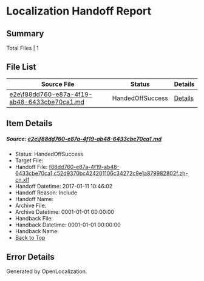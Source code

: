 # <a name='report-top'></a> Localization Handoff Report

## Summary
 Total Files | 1

## File List
 Source File | Status | Details 
 ----------- | ------ | ------- 
 [e2e\f88dd760-e87a-4f19-ab48-6433cbe70ca1.md](https://github.com/OpenLocalizationTestOrg/ol-test0/blob/8cc2304c1d5d5790cdadfdcb6ab274d49f1e405e/e2e/f88dd760-e87a-4f19-ab48-6433cbe70ca1.md) | HandedOffSuccess | [Details](#5cf9bf606542a857985eed0387682587a5dac8671)

## Item Details
##### <a name='5cf9bf606542a857985eed0387682587a5dac8671'></a> Source: [e2e\f88dd760-e87a-4f19-ab48-6433cbe70ca1.md](https://github.com/OpenLocalizationTestOrg/ol-test0/blob/8cc2304c1d5d5790cdadfdcb6ab274d49f1e405e/e2e/f88dd760-e87a-4f19-ab48-6433cbe70ca1.md)
* Status: HandedOffSuccess
* Target File: 
* Handoff File: [f88dd760-e87a-4f19-ab48-6433cbe70ca1.c52d9370bc424201106c34272c9e1a879982802f.zh-cn.xlf](https://github.com/OpenLocalizationTestOrg/ol-test0-handoff/blob/e045cd9ba92850e9e49fd1d615b928f0ba0b748e/ol-handoff/OpenLocalizationTestOrg/ol-test0-zhcn/shujia/ht/f88dd760-e87a-4f19-ab48-6433cbe70ca1.c52d9370bc424201106c34272c9e1a879982802f.zh-cn.xlf)
* Handoff Datetime: 2017-01-11 10:46:02
* Handoff Reason: Include
* Handoff Name: 
* Archive File: 
* Archive Datetime: 0001-01-01 00:00:00
* Handback File: 
* Handback Datetime: 0001-01-01 00:00:00
* Handback Name: 
* [Back to Top](#report-top)


## Error Details

Generated by OpenLocalization.
